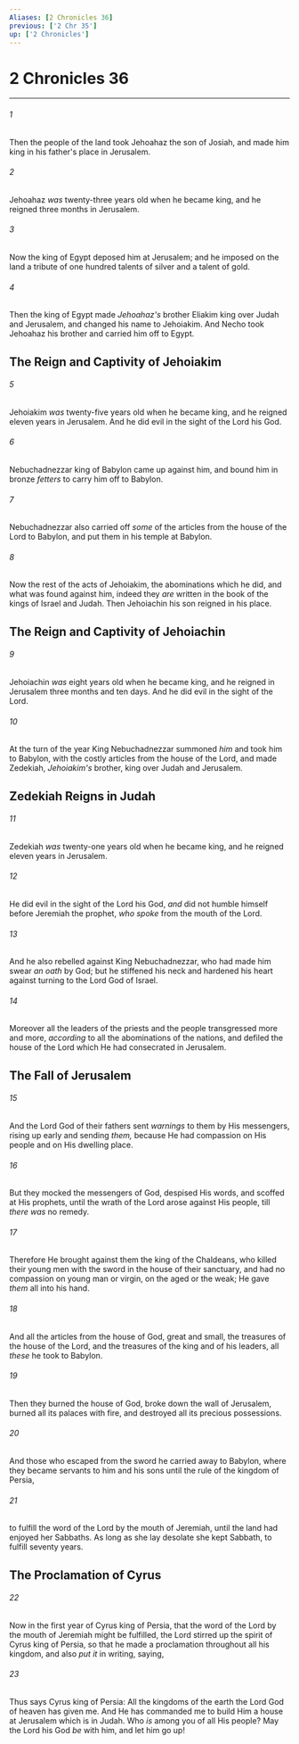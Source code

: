 ```yaml
---
Aliases: [2 Chronicles 36]
previous: ['2 Chr 35']
up: ['2 Chronicles']
---
```

# 2 Chronicles 36

***


###### 1 
Then the people of the land took Jehoahaz the son of Josiah, and made him king in his father's place in Jerusalem. 

###### 2 
Jehoahaz _was_ twenty-three years old when he became king, and he reigned three months in Jerusalem. 

###### 3 
Now the king of Egypt deposed him at Jerusalem; and he imposed on the land a tribute of one hundred talents of silver and a talent of gold. 

###### 4 
Then the king of Egypt made _Jehoahaz's_ brother Eliakim king over Judah and Jerusalem, and changed his name to Jehoiakim. And Necho took Jehoahaz his brother and carried him off to Egypt.

## The Reign and Captivity of Jehoiakim 

###### 5 
Jehoiakim _was_ twenty-five years old when he became king, and he reigned eleven years in Jerusalem. And he did evil in the sight of the Lord his God. 

###### 6 
Nebuchadnezzar king of Babylon came up against him, and bound him in bronze _fetters_ to carry him off to Babylon. 

###### 7 
Nebuchadnezzar also carried off _some_ of the articles from the house of the Lord to Babylon, and put them in his temple at Babylon. 

###### 8 
Now the rest of the acts of Jehoiakim, the abominations which he did, and what was found against him, indeed they _are_ written in the book of the kings of Israel and Judah. Then Jehoiachin his son reigned in his place.

## The Reign and Captivity of Jehoiachin 

###### 9 
Jehoiachin _was_ eight years old when he became king, and he reigned in Jerusalem three months and ten days. And he did evil in the sight of the Lord. 

###### 10 
At the turn of the year King Nebuchadnezzar summoned _him_ and took him to Babylon, with the costly articles from the house of the Lord, and made Zedekiah, _Jehoiakim's_ brother, king over Judah and Jerusalem.

## Zedekiah Reigns in Judah 

###### 11 
Zedekiah _was_ twenty-one years old when he became king, and he reigned eleven years in Jerusalem. 

###### 12 
He did evil in the sight of the Lord his God, _and_ did not humble himself before Jeremiah the prophet, _who spoke_ from the mouth of the Lord. 

###### 13 
And he also rebelled against King Nebuchadnezzar, who had made him swear _an oath_ by God; but he stiffened his neck and hardened his heart against turning to the Lord God of Israel. 

###### 14 
Moreover all the leaders of the priests and the people transgressed more and more, _according_ to all the abominations of the nations, and defiled the house of the Lord which He had consecrated in Jerusalem.

## The Fall of Jerusalem 

###### 15 
And the Lord God of their fathers sent _warnings_ to them by His messengers, rising up early and sending _them,_ because He had compassion on His people and on His dwelling place. 

###### 16 
But they mocked the messengers of God, despised His words, and scoffed at His prophets, until the wrath of the Lord arose against His people, till _there was_ no remedy. 

###### 17 
Therefore He brought against them the king of the Chaldeans, who killed their young men with the sword in the house of their sanctuary, and had no compassion on young man or virgin, on the aged or the weak; He gave _them_ all into his hand. 

###### 18 
And all the articles from the house of God, great and small, the treasures of the house of the Lord, and the treasures of the king and of his leaders, all _these_ he took to Babylon. 

###### 19 
Then they burned the house of God, broke down the wall of Jerusalem, burned all its palaces with fire, and destroyed all its precious possessions. 

###### 20 
And those who escaped from the sword he carried away to Babylon, where they became servants to him and his sons until the rule of the kingdom of Persia, 

###### 21 
to fulfill the word of the Lord by the mouth of Jeremiah, until the land had enjoyed her Sabbaths. As long as she lay desolate she kept Sabbath, to fulfill seventy years.

## The Proclamation of Cyrus 

###### 22 
Now in the first year of Cyrus king of Persia, that the word of the Lord by the mouth of Jeremiah might be fulfilled, the Lord stirred up the spirit of Cyrus king of Persia, so that he made a proclamation throughout all his kingdom, and also _put it_ in writing, saying, 

###### 23 
Thus says Cyrus king of Persia: All the kingdoms of the earth the Lord God of heaven has given me. And He has commanded me to build Him a house at Jerusalem which is in Judah. Who _is_ among you of all His people? May the Lord his God _be_ with him, and let him go up!
